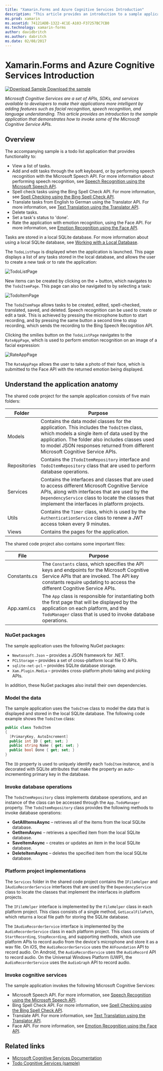 ```yaml
---
title: "Xamarin.Forms and Azure Cognitive Services Introduction"
description: "This article provides an introduction to a sample application that demonstrates how to invoke some of the Microsoft Cognitive Service APIs."
ms.prod: xamarin
ms.assetid: 74121ADB-1322-4C1E-A103-F37257BC7CB0
ms.technology: xamarin-forms
author: davidbritch
ms.author: dabritch
ms.date: 02/08/2017
---
```


# Xamarin.Forms and Azure Cognitive Services Introduction

[![Download Sample](~/media/shared/download.png) Download the sample](https://docs.microsoft.com/samples/xamarin/xamarin-forms-samples/webservices-todocognitiveservices)

_Microsoft Cognitive Services are a set of APIs, SDKs, and services available to developers to make their applications more intelligent by adding features such as facial recognition, speech recognition, and language understanding. This article provides an introduction to the sample application that demonstrates how to invoke some of the Microsoft Cognitive Service APIs._

## Overview

The accompanying sample is a todo list application that provides functionality to:

- View a list of tasks.
- Add and edit tasks through the soft keyboard, or by performing speech recognition with the Microsoft Speech API. For more information about performing speech recognition, see [Speech Recognition using the Microsoft Speech API](speech-recognition.md).
- Spell check tasks using the Bing Spell Check API. For more information, see [Spell Checking using the Bing Spell Check API](spell-check.md).
- Translate tasks from English to German using the Translator API. For more information, see [Text Translation using the Translator API](text-translation.md).
- Delete tasks.
- Set a task's status to 'done'.
- Rate the application with emotion recognition, using the Face API. For more information, see [Emotion Recognition using the Face API](emotion-recognition.md).

Tasks are stored in a local SQLite database. For more information about using a local SQLite database, see [Working with a Local Database](~/xamarin-forms/data-cloud/data/databases.md).

The `TodoListPage` is displayed when the application is launched. This page displays a list of any tasks stored in the local database, and allows the user to create a new task or to rate the application:

![](introduction-images/sample-application-1.png "TodoListPage")

New items can be created by clicking on the *+* button, which navigates to the `TodoItemPage`. This page can also be navigated to by selecting a task:

![](introduction-images/sample-application-2.png "TodoItemPage")

The `TodoItemPage` allows tasks to be created, edited, spell-checked, translated, saved, and deleted. Speech recognition can be used to create or edit a task. This is achieved by pressing the microphone button to start recording, and by pressing the same button a second time to stop recording, which sends the recording to the Bing Speech Recognition API.

Clicking the smilies button on the `TodoListPage` navigates to the `RateAppPage`, which is used to perform emotion recognition on an image of a facial expression:

![](introduction-images/sample-application-3.png "RateAppPage")

The `RateAppPage` allows the user to take a photo of their face, which is submitted to the Face API with the returned emotion being displayed.

## Understand the application anatomy

The shared code project for the sample application consists of five main folders:

|Folder|Purpose|
|--- |--- |
|Models|Contains the data model classes for the application. This includes the `TodoItem` class, which models a single item of data used by the application. The folder also includes classes used to model JSON responses returned from different Microsoft Cognitive Service APIs.|
|Repositories|Contains the `ITodoItemRepository` interface and `TodoItemRepository` class that are used to perform database operations.|
|Services|Contains the interfaces and classes that are used to access different Microsoft Cognitive Service APIs, along with interfaces that are used by the `DependencyService` class to locate the classes that implement the interfaces in platform projects.|
|Utils|Contains the `Timer` class, which is used by the `AuthenticationService` class to renew a JWT access token every 9 minutes.|
|Views|Contains the pages for the application.|

The shared code project also contains some important files:

|File|Purpose|
|--- |--- |
|Constants.cs|The `Constants` class, which specifies the API keys and endpoints for the Microsoft Cognitive Service APIs that are invoked. The API key constants require updating to access the different Cognitive Service APIs.|
|App.xaml.cs|The `App` class is responsible for instantiating both the first page that will be displayed by the application on each platform, and the `TodoManager` class that is used to invoke database operations.|

### NuGet packages

The sample application uses the following NuGet packages:

- `Newtonsoft.Json` – provides a JSON framework for .NET.
- `PCLStorage` – provides a set of cross-platform local file IO APIs.
- `sqlite-net-pcl` – provides SQLite database storage.
- `Xam.Plugin.Media` – provides cross-platform photo taking and picking APIs.

In addition, these NuGet packages also install their own dependencies.

### Model the data

The sample application uses the `TodoItem` class to model the data that is displayed and stored in the local SQLite database. The following code example shows the `TodoItem` class:

```csharp
public class TodoItem
{
  [PrimaryKey, AutoIncrement]
  public int ID { get; set; }
  public string Name { get; set; }
  public bool Done { get; set; }
}
```

The `ID` property is used to uniquely identify each `TodoItem` instance, and is decorated with SQLite attributes that make the property an auto-incrementing primary key in the database.

### Invoke database operations

The `TodoItemRepository` class implements database operations, and an instance of the class can be accessed through the `App.TodoManager` property. The `TodoItemRepository` class provides the following methods to invoke database operations:

- **GetAllItemsAsync** – retrieves all of the items from the local SQLite database.
- **GetItemAsync** – retrieves a specified item from the local SQLite database.
- **SaveItemAsync** – creates or updates an item in the local SQLite database.
- **DeleteItemAsync** – deletes the specified item from the local SQLite database.

### Platform project implementations

The `Services` folder in the shared code project contains the `IFileHelper` and `IAudioRecorderService` interfaces that are used by the `DependencyService` class to locate the classes that implement the interfaces in platform projects.

The `IFileHelper` interface is implemented by the `FileHelper` class in each platform project. This class consists of a single method, `GetLocalFilePath`, which returns a local file path for storing the SQLite database.

The `IAudioRecorderService` interface is implemented by the `AudioRecorderService` class in each platform project. This class consists of `StartRecording`, `StopRecording`, and supporting methods, which use platform APIs to record audio from the device's microphone and store it as a wav file. On iOS, the `AudioRecorderService` uses the `AVFoundation` API to record audio. On Android, the `AudioRecordService` uses the `AudioRecord` API to record audio. On the Universal Windows Platform (UWP), the `AudioRecorderService` uses the `AudioGraph` API to record audio.

### Invoke cognitive services

The sample application invokes the following Microsoft Cognitive Services:

- Microsoft Speech API. For more information, see [Speech Recognition using the Microsoft Speech API](speech-recognition.md).
- Bing Spell Check API. For more information, see [Spell Checking using the Bing Spell Check API](spell-check.md).
- Translate API. For more information, see [Text Translation using the Translator API](text-translation.md).
- Face API. For more information, see [Emotion Recognition using the Face API](emotion-recognition.md).

## Related links

- [Microsoft Cognitive Services Documentation](https://www.microsoft.com/cognitive-services/documentation)
- [Todo Cognitive Services (sample)](https://docs.microsoft.com/samples/xamarin/xamarin-forms-samples/webservices-todocognitiveservices)
